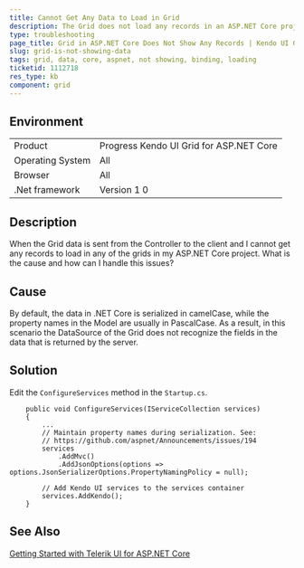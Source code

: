 ```yaml
---
title: Cannot Get Any Data to Load in Grid
description: The Grid does not load any records in an ASP.NET Core project.
type: troubleshooting
page_title: Grid in ASP.NET Core Does Not Show Any Records | Kendo UI Grid for ASP.NET Core
slug: grid-is-not-showing-data
tags: grid, data, core, aspnet, not showing, binding, loading
ticketid: 1112718
res_type: kb
component: grid
---
```


## Environment

<table>
 <tr>
  <td>Product</td>
  <td>Progress Kendo UI Grid for ASP.NET Core</td>
 </tr>
 <tr>
  <td>Operating System</td>
  <td>All</td>
 </tr>
 <tr>
  <td>Browser</td>
  <td>All</td>
 </tr>
 <tr>
  <td>.Net framework</td>
  <td>Version 1 0</td>
 </tr>
</table>


## Description

When the Grid data is sent from the Controller to the client and I cannot get any records to load in any of the grids in my ASP.NET Core project. What is the cause and how can I handle this issues?

## Cause

By default, the data in .NET Core is serialized in camelCase, while the property names in the Model are usually in PascalCase. As a result, in this scenario the DataSource of the Grid does not recognize the fields in the data that is returned by the server.

## Solution

Edit the `ConfigureServices` method in the `Startup.cs`.  

```
    public void ConfigureServices(IServiceCollection services)
    {
        ...
        // Maintain property names during serialization. See:
        // https://github.com/aspnet/Announcements/issues/194
        services
            .AddMvc()
            .AddJsonOptions(options => options.JsonSerializerOptions.PropertyNamingPolicy = null);

        // Add Kendo UI services to the services container
        services.AddKendo();
    }
```

## See Also

[Getting Started with Telerik UI for ASP.NET Core](https://docs.telerik.com/aspnet-core/getting-started/getting-started)
